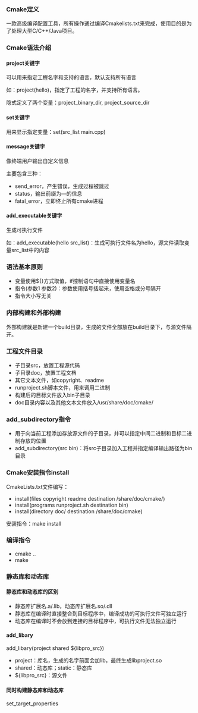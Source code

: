 ### Cmake定义

一款高级编译配置工具，所有操作通过编译Cmakelists.txt来完成，使用目的是为了处理大型C/C++/Java项目。

### Cmake语法介绍

#### project关键字

可以用来指定工程名字和支持的语言，默认支持所有语言

如：project(hello)，指定了工程的名字，并支持所有语言。

隐式定义了两个变量：project_binary_dir, project_source_dir

#### set关键字

用来显示指定变量：set(src_list main.cpp)

#### message关键字

像终端用户输出自定义信息

主要包含三种：

+ send_error，产生错误，生成过程被跳过
+ status，输出前缀为—的信息
+ fatal_error，立即终止所有cmake进程

#### add_executable关键字

生成可执行文件

如：add_executable(hello src_list)：生成可执行文件名为hello，源文件读取变量src_list中的内容

### 语法基本原则

+ 变量使用${}方式取值，if控制语句中直接使用变量名
+ 指令(参数1 参数2)：参数使用括号括起来，使用空格或分号隔开
+ 指令大小写无关

 ### 内部构建和外部构建

外部构建就是新建一个build目录，生成的文件全部放在build目录下，与源文件隔开。

### 工程文件目录

+ 子目录src，放置工程源代码
+ 子目录doc，放置工程文档
+ 其它文本文件，如copyright、readme
+ runproject.sh脚本文件，用来调用二进制
+ 构建后的目标文件放入bin子目录
+ doc目录内容以及其他文本文件放入/usr/share/doc/cmake/

### add_subdirectory指令

+ 用于向当前工程添加存放源文件的子目录，并可以指定中间二进制和目标二进制存放的位置
+ add_subdirectory(src bin)：将src子目录加入工程并指定编译输出路径为bin目录

### Cmake安装指令install

CmakeLists.txt文件编写：

+ install(files copyright readme destination /share/doc/cmake/)
+ install(programs runproject.sh destination bin)
+ install(directory doc/ destination /share/doc/cmake)

安装指令：make install

### 编译指令

+ cmake ..
+ make

### 静态库和动态库

#### 静态库和动态库的区别

+ 静态库扩展名.a/.lib，动态库扩展名.so/.dll
+ 静态库在编译时直接整合到目标程序中，编译成功的可执行文件可独立运行
+ 动态库在编译时不会放到连接的目标程序中，可执行文件无法独立运行

#### add_libary

add_libary(project shared ${libpro_src})

+ project：库名，生成的名字前面会加lib，最终生成libproject.so
+ shared：动态库；static：静态库
+ ${libpro_src}：源文件

#### 同时构建静态库和动态库

set_target_properties

